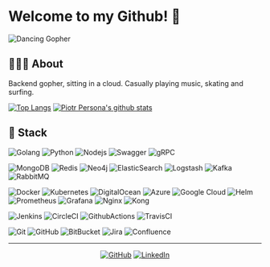 
# Welcome to my Github! 🎉

![Dancing Gopher](https://camo.githubusercontent.com/01ee857f12b45ddd41369434b2954ba463c5b29e/687474703a2f2f7374617469632e76656c76657463616368652e6f72672f70616765732f323031382f30362f31332f70617274792d676f706865722f70617274792d676f706865722e676966)

## 💁🏼‍♂️ About

Backend gopher, sitting in a cloud.
Casually playing music, skating and surfing.

[![Top Langs](https://github-readme-stats.vercel.app/api/top-langs/?username=piotrpersona&hide=javascript&layout=compact)](https://github.com/anuraghazra/github-readme-stats)
[![Piotr Persona's github stats](https://github-readme-stats.vercel.app/api?username=piotrpersona)](https://github.com/anuraghazra/github-readme-stats)

## 🔧 Stack

![Golang](https://img.shields.io/badge/-Go-white?style=flat-square&logo=go)
![Python](https://img.shields.io/badge/-Python-white?style=flat-square&logo=python)
![Nodejs](https://img.shields.io/badge/-Nodejs-white?style=flat-square&logo=node.js)
![Swagger](https://img.shields.io/badge/-Swagger-white?style=flat-square&logo=swagger)
![gRPC](https://img.shields.io/badge/-gRPC-white?style=flat-square&logo=grpc)

![MongoDB](https://img.shields.io/badge/-MongoDB-white?style=flat-square&logo=mongodb)
![Redis](https://img.shields.io/badge/-Redis-white?style=flat-square&logo=redis)
![Neo4j](https://img.shields.io/badge/-Neo4j-white?style=flat-square&logo=neo4j)
![ElasticSearch](https://img.shields.io/badge/-ElasticSearch-black?style=flat-square&logo=elasticsearch)
![Logstash](https://img.shields.io/badge/-Logstash-black?style=flat-square&logo=logstash)
![Kafka](https://img.shields.io/badge/-Kafka-black?style=flat-square&logo=apache-kafka)
![RabbitMQ](https://img.shields.io/badge/-RabbitMQ-black?style=flat-square&logo=rabbitmq)

![Docker](https://img.shields.io/badge/-Docker-white?style=flat-square&logo=docker)
![Kubernetes](https://img.shields.io/badge/-k8s-white?style=flat-square&logo=kubernetes)
![DigitalOcean](https://img.shields.io/badge/-DigitalOcean-white?style=flat-square&logo=digitalocean)
![Azure](https://img.shields.io/badge/-Azure-white?style=flat-square&logo=microsoft-azure)
![Google Cloud](https://img.shields.io/badge/Google%20Cloud-white?style=flat-square&logo=google-cloud)
![Helm](https://img.shields.io/badge/-Helm-black?style=flat-square&logo=helm)
![Prometheus](https://img.shields.io/badge/-Prometheus-black?style=flat-square&logo=Prometheus)
![Grafana](https://img.shields.io/badge/-Grafana-black?style=flat-square&logo=grafana)
![Nginx](https://img.shields.io/badge/-Nginx-black?style=flat-square&logo=nginx)
![Kong](https://img.shields.io/badge/-Kong-black?style=flat-square&logo=kong)


![Jenkins](https://img.shields.io/badge/-Jenkins-black?style=flat-square&logo=jenkins)
![CircleCI](https://img.shields.io/badge/-CircleCI-black?style=flat-square&logo=circleci)
![GithubActions](https://img.shields.io/badge/-GithubActions-white?style=flat-square&logo=github-actions)
![TravisCI](https://img.shields.io/badge/-TravisCI-white?style=flat-square&logo=travis)

![Git](https://img.shields.io/badge/-Git-black?style=flat-square&logo=git)
![GitHub](https://img.shields.io/badge/-GitHub-181717?style=flat-square&logo=github)
![BitBucket](https://img.shields.io/badge/-BitBucket-black?style=flat-square&logo=bitbucket)
![Jira](https://img.shields.io/badge/-Jira-black?style=flat-square&logo=jira)
![Confluence](https://img.shields.io/badge/-Confluence-black?style=flat-square&logo=confluence)

---
<p align="center">
	<a href="https://github.com/terrytangyuan"><img src="https://img.shields.io/github/followers/piotrpersona.svg?label=GitHub&style=social" alt="GitHub"></a>
	<a href="https://www.linkedin.com/in/piotr-persona-105a90147/"><img src="https://img.shields.io/badge/LinkedIn--_.svg?style=social&logo=linkedin" alt="LinkedIn"></a>
</p>
